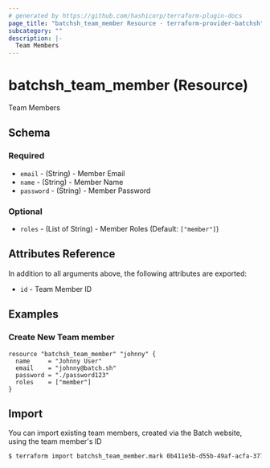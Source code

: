 ```yaml
---
# generated by https://github.com/hashicorp/terraform-plugin-docs
page_title: "batchsh_team_member Resource - terraform-provider-batchsh"
subcategory: ""
description: |-
  Team Members
---
```


# batchsh_team_member (Resource)

Team Members



<!-- schema generated by tfplugindocs -->
## Schema

### Required

- `email` - (String) - Member Email
- `name` - (String) - Member Name
- `password` - (String) - Member Password

### Optional

- `roles` - (List of String) - Member Roles (Default: `["member"]`)

## Attributes Reference

In addition to all arguments above, the following attributes are exported:

- `id` -  Team Member ID

## Examples

### Create New Team member

```hcl
resource "batchsh_team_member" "johnny" {
  name     = "Johnny User"
  email    = "johnny@batch.sh"
  password = "./password123"
  roles    = ["member"]
}
```


## Import

You can import existing team members, created via the Batch website, using the team member's ID

```bash
$ terraform import batchsh_team_member.mark 0b411e5b-d55b-49af-acfa-377712700bf3
```
